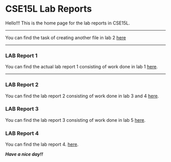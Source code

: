 # CSE15L Lab Reports

Hello!!!
This is the home page for the lab reports in CSE15L.

---

You can find the task of creating another file in lab 2 [here](https://khushijpatel.github.io/cse15l-lab-reports/file2.html)

---
### LAB Report 1

You can find the actual lab report 1 consisting of work done in lab 1 [here](https://khushijpatel.github.io/cse15l-lab-reports/lab-report-1/report1.html).

---

### LAB Report 2

You can find the lab report 2 consisting of work done in lab 3 and 4 [here](https://khushijpatel.github.io/cse15l-lab-reports/lab-report-2/report2.html).


### LAB Report 3

You can find the lab report 3 consisting of work done in lab 5 [here](https://khushijpatel.github.io/cse15l-lab-reports/lab-report-3-week-6/report3.html).

### LAB Report 4

You can find the lab report 4.
[here](https://khushijpatel.github.io/cse15l-lab-reports/lab-report-3-week-6/report4.html).

***Have a nice day!!***

